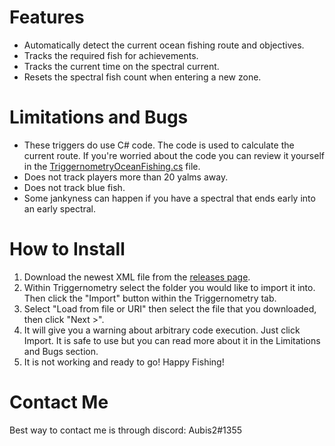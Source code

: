 # Features
* Automatically detect the current ocean fishing route and objectives.
* Tracks the required fish for achievements.
* Tracks the current time on the spectral current.
* Resets the spectral fish count when entering a new zone.

# Limitations and Bugs
* These triggers do use C# code. The code is used to calculate the current route. If you're worried about the code you can review it yourself in the [TriggernometryOceanFishing.cs](https://github.com/austinglines42/TriggernometryOceanFishing/blob/v1.0.1/TriggernometryOceanFishing.cs) file.
* Does not track players more than 20 yalms away.
* Does not track blue fish.
* Some jankyness can happen if you have a spectral that ends early into an early spectral.

# How to Install
1. Download the newest XML file from the [releases page](https://github.com/austinglines42/TriggernometryOceanFishing/releases).
2. Within Triggernometry select the folder you would like to import it into. Then click the "Import" button within the Triggernometry tab.
3. Select "Load from file or URI" then select the file that you downloaded, then click "Next >".
4. It will give you a warning about arbitrary code execution. Just click Import. It is safe to use but you can read more about it in the Limitations and Bugs section.
5. It is not working and ready to go! Happy Fishing!

# Contact Me
Best way to contact me is through discord: Aubis2#1355